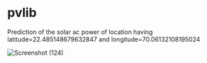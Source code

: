 # pvlib
Prediction of the solar ac power of location having latitude=22.485148679632847 and longitude=70.06132108195024 

![Screenshot (124)](https://github.com/Parth-Vachhani/pvlib/assets/126352822/10622f8f-8d1f-489a-8e4c-684821f60da4)
